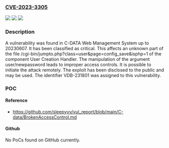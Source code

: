 ### [CVE-2023-3305](https://cve.mitre.org/cgi-bin/cvename.cgi?name=CVE-2023-3305)
![](https://img.shields.io/static/v1?label=Product&message=Web%20Management%20System&color=blue)
![](https://img.shields.io/static/v1?label=Version&message=%3D%2020230607%20&color=brighgreen)
![](https://img.shields.io/static/v1?label=Vulnerability&message=CWE-284%20Improper%20Access%20Controls&color=brighgreen)

### Description

A vulnerability was found in C-DATA Web Management System up to 20230607. It has been classified as critical. This affects an unknown part of the file /cgi-bin/jumpto.php?class=user&page=config_save&isphp=1 of the component User Creation Handler. The manipulation of the argument user/newpassword leads to improper access controls. It is possible to initiate the attack remotely. The exploit has been disclosed to the public and may be used. The identifier VDB-231801 was assigned to this vulnerability.

### POC

#### Reference
- https://github.com/sleepyvv/vul_report/blob/main/C-data/BrokenAccessControl.md

#### Github
No PoCs found on GitHub currently.

